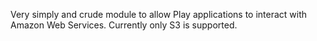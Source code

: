 Very simply and crude module to allow Play applications to interact with Amazon Web Services. Currently only S3 is supported.